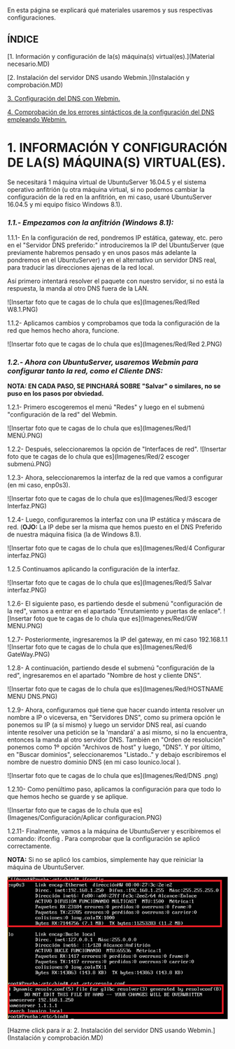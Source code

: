 En esta página se explicará qué materiales usaremos y sus respectivas configuraciones.

## ÍNDICE

[1. Información y configuración de la(s) máquina(s) virtual(es).](Material necesario.MD)

[2. Instalación del servidor DNS usando Webmin.](Instalación y comprobación.MD)

[3. Configuración del DNS con Webmin.](README.md)

[4. Comprobación de los errores sintácticos de la configuración del DNS empleando Webmin.](README.md)


# 1. INFORMACIÓN Y CONFIGURACIÓN DE LA(S) MÁQUINA(S) VIRTUAL(ES).

Se necesitará 1 máquina virtual de UbuntuServer 16.04.5 y el sistema operativo anfitrión (u otra máquina virtual, si no podemos cambiar la configuración de la red en la anfitrión, en mi caso, usaré UbuntuServer 16.04.5 y mi equipo físico Windows 8.1).


 ### *1.1.- Empezamos con la anfitrión (Windows 8.1):*


   1.1.1- En la configuración de red, pondremos IP estática, gateway, etc. pero en el "Servidor DNS preferido:" introduciremos la IP del UbuntuServer (que previamente habremos pensado y en unos pasos más adelante la pondremos en el UbuntuServer) y en el alternativo un servidor DNS real, para traducir las direcciones ajenas de la red local.
   
   
 Así primero intentará resolver el paquete con nuestro servidor, si no está la respuesta, la manda al otro DNS fuera de la LAN.
 
   ![Insertar foto que te cagas de lo chula que es](Imagenes/Red/Red W8.1.PNG)
   
   1.1.2- Aplicamos cambios y comprobamos que toda la configuración de la red que hemos hecho ahora, funcione.
   
   ![Insertar foto que te cagas de lo chula que es](Imagenes/Red/Red 2.PNG)

 
 ### *1.2.- Ahora con UbuntuServer, usaremos Webmin para configurar tanto la red, como el Cliente DNS:*
 

__NOTA: EN CADA PASO, SE PINCHARÁ SOBRE "Salvar" o similares, no se puso en los pasos por obviedad.__

   1.2.1- Primero escogeremos el menú "Redes" y luego en el submenú "configuración de la red" del Webmin.
   
  ![Insertar foto que te cagas de lo chula que es](Imagenes/Red/1 MENÚ.PNG)
  
  1.2.2- Después, seleccionaremos la opción de "Interfaces de red".
  ![Insertar foto que te cagas de lo chula que es](Imagenes/Red/2 escoger submenú.PNG)
  
   1.2.3- Ahora, seleccionaremos la interfaz de la red  que vamos a configurar (en mi caso, enp0s3).
   
  ![Insertar foto que te cagas de lo chula que es](Imagenes/Red/3 escoger Interfaz.PNG)
  
  1.2.4- Luego, configuraremos la interfaz con una IP estática y máscara de red. (**OJO:** La IP debe ser la misma que hemos puesto en el DNS Preferido de nuestra máquina física (la de Windows 8.1).
  
 
  ![Insertar foto que te cagas de lo chula que es](Imagenes/Red/4 Configurar interfaz.PNG)
  
   1.2.5 Continuamos aplicando la configuración de la interfaz.
    
   ![Insertar foto que te cagas de lo chula que es](Imagenes/Red/5 Salvar interfaz.PNG)
    
  1.2.6- El siguiente paso, es partiendo desde el submenú "configuración de la red", vamos a entrar en el apartado "Enrutamiento y puertas de enlace".
  ![Insertar foto que te cagas de lo chula que es](Imagenes/Red/GW MENU.PNG)
  
  1.2.7- Posteriormente, ingresaremos la IP del gateway, en mi caso 192.168.1.1
   ![Insertar foto que te cagas de lo chula que es](Imagenes/Red/6 GateWay.PNG)
  
  1.2.8- A continuación, partiendo desde el submenú "configuración de la red", ingresaremos en el apartado "Nombre de host y cliente DNS".
  
  ![Insertar foto que te cagas de lo chula que es](Imagenes/Red/HOSTNAME MENU DNS.PNG)

1.2.9- Ahora, configuramos qué tiene que hacer cuando intenta resolver un nombre a IP o viceversa, en "Servidores DNS", como su primera opción le ponemos su IP (a sí mismo) y luego un servidor DNS real, así cuando intente resolver una petición se la 'mandará' a asi mismo, si no la encuentra, entonces la manda al otro servidor DNS. También en "Orden de resolución" ponemos como 1º opción "Archivos de host" y luego, "DNS". Y por último, en "Buscar dominios", seleccionaremos "Listado.." y debajo escribiremos el nombre de nuestro dominio DNS (en mi caso lounico.local ).





  ![Insertar foto que te cagas de lo chula que es](Imagenes/Red/DNS .png)

1.2.10- Como penúltimo paso, aplicamos la configuración para que todo lo que hemos hecho se guarde y se aplique.

  ![Insertar foto que te cagas de lo chula que es](Imagenes/Configuración/Aplicar configuracion.PNG)


  1.2.11- Finalmente, vamos a la máquina de UbuntuServer y escribiremos el comando: ifconfig . Para comprobar que la configuración se aplicó correctamente.
  
  **NOTA:** Si no se aplicó los cambios, simplemente hay que reiniciar la máquina de UbuntuServer.
  
  ![Insertar foto que te cagas de lo chula que es](Imagenes/Red/Final.PNG)
  
  
  [Hazme click para ir a: 2. Instalación del servidor DNS usando Webmin.](Instalación y comprobación.MD)
